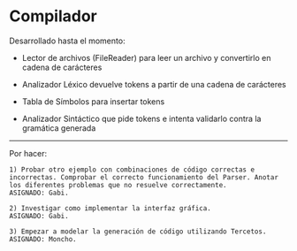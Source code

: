 Compilador
==========

Desarrollado hasta el momento:

* Lector de archivos (FileReader) para leer un archivo y convertirlo en cadena de carácteres

* Analizador Léxico devuelve tokens a partir de una cadena de carácteres

* Tabla de Símbolos para insertar tokens

* Analizador Sintáctico que pide tokens e intenta validarlo contra la gramática generada


--------------------------
Por hacer:

	1) Probar otro ejemplo con combinaciones de código correctas e incorrectas. Comprobar el correcto funcionamiento del Parser. Anotar los diferentes problemas que no resuelve correctamente.
	ASIGNADO: Gabi.

	2) Investigar como implementar la interfaz gráfica.
	ASIGNADO: Gabi.

	3) Empezar a modelar la generación de código utilizando Tercetos.
	ASIGNADO: Moncho.
